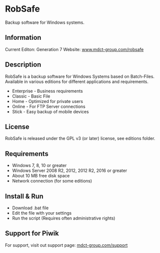 # RobSafe
Backup software for Windows systems.


## Information 
Current Editon: Generation 7
Website: www.mdct-group.com/robsafe


## Description

RobSafe is a backup software for Windows Systems based on Batch-Files. Available in various editions for different applications and requirements.

 * Enterprise - Business requirements
 * Classic - Basic File
 * Home - Optimized for private users
 * Online - For FTP Server connections
 * Stick - Easy backup of mobile devices


## License

RobSafe is released under the GPL v3 (or later) license, see editions folder.


## Requirements

  * Windows 7, 8, 10 or greater
  * Windows Server 2008 R2, 2012, 2012 R2, 2016 or greater
  * About 10 MB free disk space
  * Network connection (for some editions)
 

## Install & Run

  * Download .bat file
  * Edit the file with your settings
  * Run the script (Requires often administrative rights)


## Support for Piwik

For support, visit out support page: [mdct-group.com/support](http://www.mdct-group.com/support)
  
  
  

